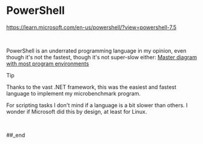 # PowerShell

https://learn.microsoft.com/en-us/powershell/?view=powershell-7.5

<br/>

PowerShell is an underrated programming language in my opinion, even though it's not the fastest, though it's not super-slow either: [Master diagram with most program environments](https://github.com/practicalcomputerscience/MicrobenchmarkGPHLlanguages/tree/main/02%20-%20execution%20times#master-diagram-with-most-program-environments)

> [!TIP]
> Thanks to the vast .NET framework, this was the easiest and fastest language to implement my microbenchmark program.

For scripting tasks I don't mind if a language is a bit slower than others. I wonder if Microsoft did this by design, at least for Linux.

<br/>

##_end
